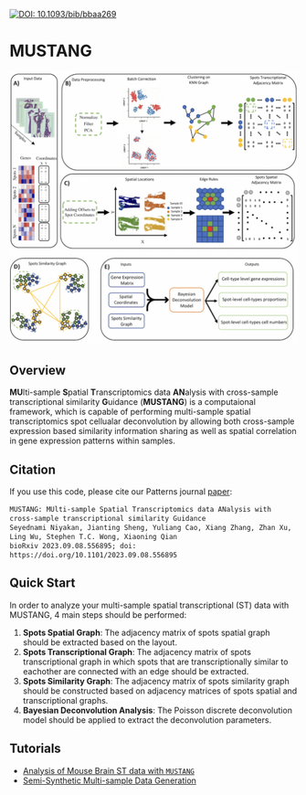 [![DOI: 10.1093/bib/bbaa269](https://img.shields.io/badge/DOI-10.1101/2023.09.08.556895-brightgreen)](https://doi.org/10.1101/2023.09.08.556895)
# MUSTANG
![GitHub Logo](/Miscel/Fig1_A4_cropped.png)
## Overview
**MU**lti-sample **S**patial **T**ranscriptomics data **AN**alysis with cross-sample transcriptional similarity **G**uidance (**MUSTANG**) is a computaional framework, which is capable of performing multi-sample spatial transcriptomics spot cellualar deconvolution by allowing both cross-sample expression based similarity information sharing as well as spatial correlation in gene expression patterns within samples.

## Citation

If you use this code, please cite our Patterns journal [paper](https://www.cell.com/patterns/fulltext/S2666-3899(24)00101-6):

```
MUSTANG: MUlti-sample Spatial Transcriptomics data ANalysis with cross-sample transcriptional similarity Guidance
Seyednami Niyakan, Jianting Sheng, Yuliang Cao, Xiang Zhang, Zhan Xu, Ling Wu, Stephen T.C. Wong, Xiaoning Qian
bioRxiv 2023.09.08.556895; doi: https://doi.org/10.1101/2023.09.08.556895
```
## Quick Start
In order to analyze your multi-sample spatial transcriptional (ST) data with MUSTANG, 4 main steps should be performed:

1.  **Spots Spatial Graph**: The adjacency matrix of spots spatial graph should be extracted based on the layout.
1.  **Spots Transcriptional Graph**: The adjacency matrix of spots transcriptional graph in which spots that are transcriptionally similar to eachother are connected with an edge should be extracted.
1.  **Spots Similarity Graph**: The adjacency matrix of spots similarity graph should be constructed based on adjacency matrices of spots spatial and transcriptional graphs. 
1.  **Bayesian Deconvolution Analysis**: The Poisson discrete deconvolution model should be applied to extract the deconvolution parameters.

## Tutorials
- [Analysis of Mouse Brain ST data with `MUSTANG`](https://github.com/namini94/MUSTANG/blob/main/Tutorial/Mouse%20Brain%20/Mouse_Brain.md)
- [Semi-Synthetic Multi-sample Data Generation](https://github.com/namini94/MUSTANG/blob/main/Tutorial/Semi-synthetic%20Data%20Simulation/DataSimulation.md)

